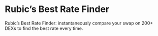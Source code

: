 # Rubic’s Best Rate Finder

Rubic’s Best Rate Finder: instantaneously compare your swap on 200+ DEXs to find the best rate every time.
